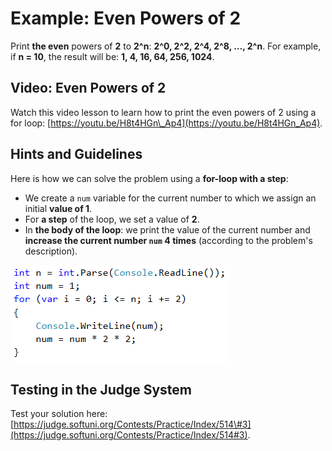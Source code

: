 # Example: Even Powers of 2

Print **the even** powers of **2** to **2^n**: **2^0, 2^2, 2^4, 2^8, …, 2^n**. For example, if **n = 10**, the result will be: **1, 4, 16, 64, 256, 1024**.

## Video: Even Powers of 2

Watch this video lesson to learn how to print the even powers of 2 using a for loop: [https://youtu.be/H8t4HGn\_Ap4](https://youtu.be/H8t4HGn_Ap4).

## Hints and Guidelines

Here is how we can solve the problem using a **for-loop with a step**:

* We create a `num` variable for the current number to which we assign an initial **value of 1**.
* For **a step** of the loop, we set a value of **2**.
* In **the body of the loop**: we print the value of the current number and **increase the current number **`num`** 4 times** \(according to the problem's description\).

![](/assets/chapter-7-images/04.Even^2-01.png)

## Testing in the Judge System

Test your solution here: [https://judge.softuni.org/Contests/Practice/Index/514\#3](https://judge.softuni.org/Contests/Practice/Index/514#3).

